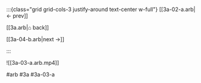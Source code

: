 :::{class="grid grid-cols-3 justify-around text-center w-full"}
[[3a-02-a.arb|← prev]]

[[3a.arb|⌂ back]]

[[3a-04-b.arb|next →]]

:::

![[3a-03-a.arb.mp4]]

#arb #3a #3a-03-a

